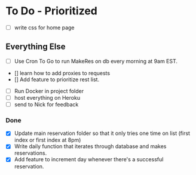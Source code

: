 # To Do - Prioritized

- [ ] write css for home page






## Everything Else
- [ ] Use Cron To Go to run MakeRes on db every morning at 9am EST. 
- [] learn how to add proxies to requests
- [] Add feature to prioritize rest list. 

- [ ] Run Docker in project folder
- [ ] host everything on Heroku
- [ ] send to Nick for feedback

### Done

- [X] Update main reservation folder so that it only tries one time on list (first index or first index at 8pm)
- [X] Write daily function that iterates through database and makes reservations. 
- [X] Add feature to increment day whenever there's a successful reservation. 